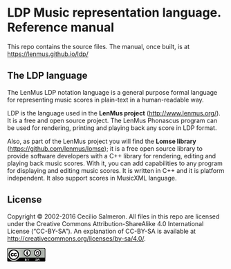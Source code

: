 # LDP Music representation language. Reference manual

This repo contains the source files. The manual, once built, is at https://lenmus.github.io/ldp/

## The LDP language

The LenMus LDP notation language is a general purpose formal language for representing music scores in plain-text in a human-readable way.

LDP is the language used in the **LenMus project** (http://www.lenmus.org/). It is a free and open source project. The LenMus Phonascus program can be used for rendering, printing and playing back any score in LDP format.

Also, as part of the LenMus project you will find the **Lomse library**
(https://github.com/lenmus/lomse); it is a free open source library to provide software developers with a C++ library for rendering, editing and playing back music scores. With it, you can add capabilities to any program for displaying and editing music scores. It is written in C++ and it is platform independent. It also support scores in MusicXML language.

## License

Copyright © 2002-2016 Cecilio Salmeron. All files in this repo are licensed under the Creative Commons Attribution-ShareAlike 4.0 International License (“CC-BY-SA”). An explanation of CC-BY-SA is available at http://creativecommons.org/licenses/by-sa/4.0/.

![alt tag](source/creative-commons-by-sa-88x31.png)

